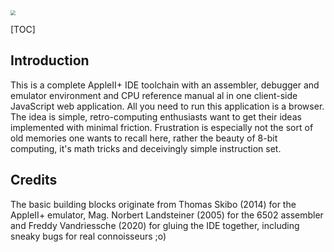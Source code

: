 <img src="/flyingzebra/AppleII-IDE/blob/main/res/appleii+_bck_650.png?raw=true" style="zoom:50%;" />



[TOC]

## Introduction

This is a complete AppleII+ IDE toolchain with an assembler, debugger and emulator environment and CPU reference manual al in one client-side JavaScript web application.  All you need to run this application is a browser.  The idea is simple, retro-computing enthusiasts want to get their ideas implemented with minimal friction.  Frustration is especially not the sort of old memories one wants to recall here, rather the beauty of 8-bit computing, it's math tricks and deceivingly simple instruction set.

## Credits

The basic building blocks originate from Thomas Skibo (2014) for the AppleII+ emulator, Mag. Norbert Landsteiner (2005) for the 6502 assembler and Freddy Vandriessche (2020) for gluing the IDE together, including sneaky bugs for real connoisseurs ;o)


